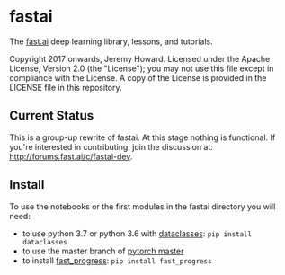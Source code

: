 # fastai

The [fast.ai](http://www.fast.ai/) deep learning library, lessons, and tutorials.

Copyright 2017 onwards, Jeremy Howard. Licensed under the Apache License, Version 2.0 (the "License"); you may not use this file except in compliance with the License. A copy of the License is provided in the LICENSE file in this repository.

## Current Status

This is a group-up rewrite of fastai. At this stage nothing is functional. If you're interested in contributing, join the discussion at: http://forums.fast.ai/c/fastai-dev.

## Install

To use the notebooks or the first modules in the fastai directory you will need:
- to use python 3.7 or python 3.6 with [dataclasses](https://github.com/ericvsmith/dataclasses): `pip install dataclasses`
- to use the master branch of [pytorch master](https://github.com/pytorch/pytorch#from-source)
- to install [fast_progress](https://github.com/fastai/fast_progress): `pip install fast_progress`

